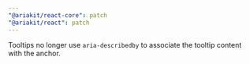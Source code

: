 ```yaml
---
"@ariakit/react-core": patch
"@ariakit/react": patch
---
```


Tooltips no longer use `aria-describedby` to associate the tooltip content with the anchor.
